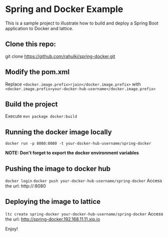 Spring and Docker Example
=============

This is a sample project to illustrate how to build and deploy a Spring Boot application to Docker and lattice.

## Clone this repo:
git clone https://github.com/rahulkj/spring-docker.git

## Modify the pom.xml
Replace `<docker.image.prefix>rjain</docker.image.prefix>` with `<docker.image.prefix>your-docker-hub-username</docker.image.prefix>`

## Build the project
Execute `mvn package docker:build`

## Running the docker image locally
`docker run -p 8080:8080 -t your-docker-hub-username/spring-docker`

**NOTE: Don't forget to export the docker environment variables**

## Pushing the image to docker hub
`docker login`
`docker push your-docker-hub-username/spring-docker`
Access the url: http://<your-docker-conatiner-ip>:8080


## Deploying the image to lattice
`ltc create spring-docker your-docker-hub-username/spring-docker`
Access the url: http://spring-docker.192.168.11.11.xip.io


Enjoy!